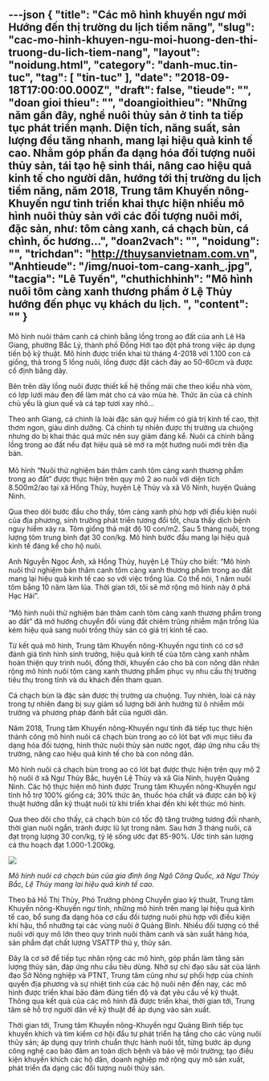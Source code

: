 ---json
{
    "title": "Các mô hình khuyến ngư mới  Hướng đến thị trường du lịch tiềm năng",
    "slug": "cac-mo-hinh-khuyen-ngu-moi-huong-den-thi-truong-du-lich-tiem-nang",
    "layout": "noidung.html",
    "category": "danh-muc.tin-tuc",
    "tag": [
        "tin-tuc"
    ],
    "date": "2018-09-18T17:00:00.000Z",
    "draft": false,
    "tieude": "",
    "doan gioi thieu": "",
    "doangioithieu": "Những năm gần đây, nghề nuôi thủy sản ở tỉnh ta tiếp tục phát triển mạnh. Diện tích, năng suất, sản lượng đều tăng nhanh, mang lại hiệu quả kinh tế cao. Nhằm góp phần đa dạng hóa đối tượng nuôi thủy sản, tái tạo hệ sinh thái, nâng cao hiệu quả kinh tế cho người dân, hướng tới thị trường du lịch tiềm năng, năm 2018, Trung tâm Khuyến nông-Khuyến ngư tỉnh triển khai thực hiện nhiều mô hình nuôi thủy sản với các đối tượng nuôi mới, đặc sản, như: tôm càng xanh, cá chạch bùn, cá chình, ốc hương...",
    "doan2vach": "",
    "noidung": "",
    "trichdan": "http://thuysanvietnam.com.vn",
    "Anhtieude": "/img/nuoi-tom-cang-xanh_.jpg",
    "tacgia": "Lê Tuyến",
    "chuthichhinh": "Mô hình nuôi tôm càng xanh thương phẩm ở Lệ Thủy hướng đến phục vụ khách du lịch. ",
    "__content__": ""
}
---
<p>M&ocirc; h&igrave;nh nu&ocirc;i th&acirc;m canh c&aacute; ch&igrave;nh bằng lồng trong ao đất của anh L&ecirc; H&agrave; Giang, phường Bắc L&yacute;, th&agrave;nh phố Đồng Hới tạo đột ph&aacute; trong việc &aacute;p dụng tiến bộ kỹ thuật. M&ocirc; h&igrave;nh được triển khai từ th&aacute;ng 4-2018 với 1.100 con c&aacute; giống, thả trong 5 lồng nu&ocirc;i, lồng được đặt c&aacute;ch đ&aacute;y ao 50-60cm v&agrave; được cố định bằng d&acirc;y.</p>

<p>B&ecirc;n tr&ecirc;n d&atilde;y lồng nu&ocirc;i được thiết kế hệ thống m&aacute;i che theo kiểu nh&agrave; v&ograve;m, c&oacute; lợp lưới m&agrave;u đen để l&agrave;m m&aacute;t cho c&aacute; v&agrave;o m&ugrave;a h&egrave;. Thức ăn của c&aacute; ch&igrave;nh chủ yếu l&agrave; giun quế v&agrave; c&aacute; tạp tươi xay nhỏ...</p>

<p>Theo anh Giang, c&aacute; ch&igrave;nh l&agrave; lo&agrave;i đặc sản qu&yacute; hiếm c&oacute; gi&aacute; trị kinh tế cao, thịt thơm ngon, gi&agrave;u dinh dưỡng. C&aacute; ch&igrave;nh tự nhi&ecirc;n được thị trường ưa chuộng nhưng do bị khai th&aacute;c qu&aacute; mức n&ecirc;n suy giảm đ&aacute;ng kể. Nu&ocirc;i c&aacute; ch&igrave;nh bằng lồng trong ao đất nếu đạt hiệu quả sẽ mở ra một hướng nu&ocirc;i mới tr&ecirc;n địa b&agrave;n.<br />
<br />
M&ocirc; h&igrave;nh &ldquo;Nu&ocirc;i thử nghiệm b&aacute;n th&acirc;m canh t&ocirc;m c&agrave;ng xanh thương phẩm trong ao đất&rdquo; được thực hiện tr&ecirc;n quy m&ocirc; 2 ao nu&ocirc;i với diện t&iacute;ch 8.500m2/ao tại x&atilde; Hồng Thủy, huyện Lệ Thủy v&agrave; x&atilde; V&otilde; Ninh, huyện Quảng Ninh.</p>

<p>Qua theo d&otilde;i bước đầu cho thấy, t&ocirc;m c&agrave;ng xanh ph&ugrave; hợp với điều kiện nu&ocirc;i của địa phương, sinh trưởng ph&aacute;t triển tương đối tốt, chưa thấy dịch bệnh nguy hiểm xảy ra. T&ocirc;m giống thả mật độ 10 con/m2. Sau 5 th&aacute;ng nu&ocirc;i, trọng lượng t&ocirc;m trung b&igrave;nh đạt 30 con/kg. M&ocirc; h&igrave;nh bước đầu mang lại hiệu quả kinh tế đ&aacute;ng kể cho hộ nu&ocirc;i.</p>

<p>Anh Nguyễn Ngọc &Aacute;nh, x&atilde; Hồng Thủy, huyện Lệ Thủy cho biết: &ldquo;M&ocirc; h&igrave;nh nu&ocirc;i thử nghiệm b&aacute;n th&acirc;m canh t&ocirc;m c&agrave;ng xanh thương phẩm trong ao đất mang lại hiệu quả kinh tế cao so với việc trồng l&uacute;a. C&oacute; thể n&oacute;i, 1 năm nu&ocirc;i t&ocirc;m bằng 10 năm l&agrave;m l&uacute;a. Thời gian tới, t&ocirc;i sẽ mở rộng m&ocirc; h&igrave;nh n&agrave;y ở ph&aacute; Hạc Hải&rdquo;.<br />
<br />
&ldquo;M&ocirc; h&igrave;nh nu&ocirc;i thử nghiệm b&aacute;n th&acirc;m canh t&ocirc;m c&agrave;ng xanh thương phẩm trong ao đất&rdquo; đ&atilde; mở hướng chuyển đổi v&ugrave;ng đất chi&ecirc;m trũng nhiễm mặn trồng l&uacute;a k&eacute;m hiệu quả sang nu&ocirc;i trồng thủy sản c&oacute; gi&aacute; trị kinh tế cao.</p>

<p>Từ kết quả m&ocirc; h&igrave;nh, Trung t&acirc;m Khuyến n&ocirc;ng-Khuyến ngư tỉnh c&oacute; cơ sở đ&aacute;nh gi&aacute; t&igrave;nh h&igrave;nh sinh trưởng, hiệu quả kinh tế của t&ocirc;m c&agrave;ng xanh nhằm ho&agrave;n thiện quy tr&igrave;nh nu&ocirc;i, đồng thời, khuyến c&aacute;o cho b&agrave; con n&ocirc;ng d&acirc;n nh&acirc;n rộng m&ocirc; h&igrave;nh nu&ocirc;i t&ocirc;m c&agrave;ng xanh thương phẩm phục vụ nhu cầu thị trường ti&ecirc;u thụ trong tỉnh v&agrave; du kh&aacute;ch đến tham quan.</p>

<p>C&aacute; chạch b&ugrave;n l&agrave; đặc sản được thị trường ưa chuộng. Tuy nhi&ecirc;n, lo&agrave;i c&aacute; n&agrave;y trong tự nhi&ecirc;n đang bị suy giảm số lượng bởi ảnh hưởng từ &ocirc; nhiễm m&ocirc;i trường v&agrave; phương ph&aacute;p đ&aacute;nh bắt của người d&acirc;n.</p>

<p>Năm 2018, Trung t&acirc;m Khuyến n&ocirc;ng-Khuyến ngư tỉnh đ&atilde; tiếp tục thực hiện th&agrave;nh c&ocirc;ng m&ocirc; h&igrave;nh nu&ocirc;i c&aacute; chạch b&ugrave;n trong ao c&oacute; l&oacute;t bạt với mục ti&ecirc;u đa dạng h&oacute;a đối tượng, h&igrave;nh thức nu&ocirc;i thủy sản nước ngọt, đ&aacute;p ứng nhu cầu thị trường, n&acirc;ng cao hiệu quả kinh tế cho b&agrave; con n&ocirc;ng d&acirc;n.</p>

<p>M&ocirc; h&igrave;nh nu&ocirc;i c&aacute; chạch b&ugrave;n trong ao c&oacute; l&oacute;t bạt được thực hiện tr&ecirc;n quy m&ocirc; 2 hộ nu&ocirc;i ở x&atilde; Ngư Thủy Bắc, huyện Lệ Thủy v&agrave; x&atilde; Gia Ninh, huyện Quảng Ninh. C&aacute;c hộ thực hiện m&ocirc; h&igrave;nh được Trung t&acirc;m Khuyến n&ocirc;ng-Khuyến ngư tỉnh hỗ trợ 100% giống c&aacute;; 30% thức ăn, thuốc h&oacute;a chất v&agrave; được c&aacute;n bộ kỹ thuật hướng dẫn kỹ thuật nu&ocirc;i từ khi triển khai đến khi kết th&uacute;c m&ocirc; h&igrave;nh.</p>

<p>Qua theo d&otilde;i cho thấy, c&aacute; chạch b&ugrave;n c&oacute; tốc độ tăng trưởng tương đối nhanh, thời gian nu&ocirc;i ngắn, tr&aacute;nh được lũ lụt trong năm. Sau hơn 3 th&aacute;ng nu&ocirc;i, c&aacute; đạt trọng lượng 30 con/kg, tỷ lệ sống ước đạt 85-90%. Ước t&iacute;nh sản lượng c&aacute; thu hoạch đạt 1.000-1.200kg.</p>

<p><img src="https://baoquangbinh.vn/dataimages/201809/original/images629555_314.jpg" /></p>

<p><em>M&ocirc; h&igrave;nh nu&ocirc;i c&aacute; chạch b&ugrave;n của gia đ&igrave;nh &ocirc;ng Ng&ocirc; C&ocirc;ng Quốc, x&atilde; Ngư Thủy Bắc, Lệ Thủy mang lại hiệu quả kinh tế cao.&nbsp;</em></p>

<p>Theo b&agrave; Hồ Thị Thủy, Ph&oacute; Trưởng ph&ograve;ng Chuyển giao kỹ thuật, Trung t&acirc;m Khuyến n&ocirc;ng-Khuyến ngư tỉnh, những m&ocirc; h&igrave;nh tr&ecirc;n mang lại hiệu quả kinh tế cao, bổ sung đa dạng h&oacute;a cơ cấu đối tượng nu&ocirc;i ph&ugrave; hợp với điều kiện kh&iacute; hậu, thổ nhưỡng tại c&aacute;c v&ugrave;ng nu&ocirc;i ở Quảng B&igrave;nh. Nhiều đối tượng c&oacute; thể nu&ocirc;i với quy m&ocirc; lớn theo quy tr&igrave;nh nu&ocirc;i th&acirc;m canh v&agrave; sản xuất h&agrave;ng h&oacute;a, sản phẩm đạt chất lượng VSATTP th&uacute; y, thủy sản.</p>

<p>Đ&acirc;y l&agrave; cơ sở để tiếp tục nh&acirc;n rộng c&aacute;c m&ocirc; h&igrave;nh, g&oacute;p phần l&agrave;m tăng sản lượng thủy sản, đ&aacute;p ứng nhu cầu ti&ecirc;u d&ugrave;ng. Nhờ sự chỉ đạo s&acirc;u s&aacute;t của l&atilde;nh đạo Sở N&ocirc;ng nghiệp v&agrave; PTNT, Trung t&acirc;m cũng như sự phối hợp của ch&iacute;nh quyền địa phương v&agrave; sự nhiệt t&igrave;nh của c&aacute;c hộ nu&ocirc;i n&ecirc;n đến nay, c&aacute;c m&ocirc; h&igrave;nh được triển khai bảo đảm đ&uacute;ng tiến độ v&agrave; đạt y&ecirc;u cầu về kỹ thuật. Th&ocirc;ng qua kết quả của c&aacute;c m&ocirc; h&igrave;nh đ&atilde; được triển khai, thời gian tới, Trung t&acirc;m sẽ hỗ trợ người d&acirc;n về kỹ thuật để &aacute;p dụng v&agrave;o sản xuất.</p>

<p>Thời gian tới, Trung t&acirc;m Khuyến n&ocirc;ng-Khuyến ngư Quảng B&igrave;nh tiếp tục khuyến kh&iacute;ch v&agrave; t&igrave;m kiếm cơ hội đầu tư ph&aacute;t triển hạ tầng cho c&aacute;c v&ugrave;ng nu&ocirc;i thủy sản; &aacute;p dụng quy tr&igrave;nh chuẩn thực h&agrave;nh nu&ocirc;i tốt, từng bước &aacute;p dụng c&ocirc;ng nghệ cao bảo đảm an to&agrave;n dịch bệnh v&agrave; bảo vệ m&ocirc;i trường; tạo điều kiện khuyến kh&iacute;ch c&aacute;c hộ d&acirc;n, doanh nghiệp mở rộng quy m&ocirc; sản xuất, ph&aacute;t triển đa dạng c&aacute;c đối tượng nu&ocirc;i thủy sản.</p>
